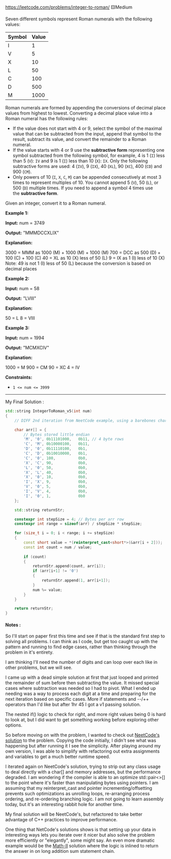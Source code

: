 https://leetcode.com/problems/integer-to-roman/
🟨Medium

Seven different symbols represent Roman numerals with the following values:

|Symbol|Value|
|---|---|
|I|1|
|V|5|
|X|10|
|L|50|
|C|100|
|D|500|
|M|1000|

Roman numerals are formed by appending the conversions of decimal place values from highest to lowest. Converting a decimal place value into a Roman numeral has the following rules:

- If the value does not start with 4 or 9, select the symbol of the maximal value that can be subtracted from the input, append that symbol to the result, subtract its value, and convert the remainder to a Roman numeral.
- If the value starts with 4 or 9 use the **subtractive form** representing one symbol subtracted from the following symbol, for example, 4 is 1 (`I`) less than 5 (`V`): `IV` and 9 is 1 (`I`) less than 10 (`X`): `IX`. Only the following subtractive forms are used: 4 (`IV`), 9 (`IX`), 40 (`XL`), 90 (`XC`), 400 (`CD`) and 900 (`CM`).
- Only powers of 10 (`I`, `X`, `C`, `M`) can be appended consecutively at most 3 times to represent multiples of 10. You cannot append 5 (`V`), 50 (`L`), or 500 (`D`) multiple times. If you need to append a symbol 4 times use the **subtractive form**.

Given an integer, convert it to a Roman numeral.

**Example 1:**

**Input:** num = 3749

**Output:** "MMMDCCXLIX"

**Explanation:**

3000 = MMM as 1000 (M) + 1000 (M) + 1000 (M)
 700 = DCC as 500 (D) + 100 (C) + 100 (C)
  40 = XL as 10 (X) less of 50 (L)
   9 = IX as 1 (I) less of 10 (X)
Note: 49 is not 1 (I) less of 50 (L) because the conversion is based on decimal places

**Example 2:**

**Input:** num = 58

**Output:** "LVIII"

**Explanation:**

50 = L
 8 = VIII

**Example 3:**

**Input:** num = 1994

**Output:** "MCMXCIV"

**Explanation:**

1000 = M
 900 = CM
  90 = XC
   4 = IV

**Constraints:**

- `1 <= num <= 3999`

---

My Final Solution :
```cpp live:true sym:IntegerToRoman_v5 file:"12.IntegerToRoman.cpp"
std::string IntegerToRoman_v5(int num)
{
	// DIFF 2nd iteration from NeetCode example, using a barebones char[] and pointer manipulation

	char arr[] = {
		// Bytes stored little endian
		'M', '0', 0b11101000,	0b11, // 4 byte rows
		'C', 'M', 0b10000100,	0b11,
		'D', '0', 0b11110100,	0b1,
		'C', 'D', 0b10010000,	0b1,
		'C', '0', 100,			0b0,
		'X', 'C', 90,			0b0,
		'L', '0', 50,			0b0,
		'X', 'L', 40,			0b0,
		'X', '0', 10,			0b0,
		'I', 'X', 9,			0b0,
		'V', '0', 5,			0b0,
		'I', 'V', 4,			0b0,
		'I', '0', 1,			0b0
	};

	std::string returnStr;

	constexpr int stepSize = 4; // Bytes per arr row
	constexpr int range = sizeof(arr) / stepSize * stepSize;

	for (size_t i = 0; i < range; i += stepSize)
	{
		const short value = *(reinterpret_cast<short*>(&arr[i + 2]));
		const int count = num / value;
		
		if (count)
		{
			returnStr.append(count, arr[i]);
			if (arr[i+1] != '0')
			{
				returnStr.append(1, arr[i+1]);
			}
			num %= value;
		}
	}

	return returnStr;
}
```
#### Notes :

So I'll start on paper first this time and see if that is the standard first step to solving all problems. I can think as I code, but get too caught up with the pattern and running to find edge cases, rather than thinking through the problem in it's entirety.

I am thinking I'll need the number of digits and can loop over each like in other problems, but we will see.

I came up with a dead simple solution at first that just looped and printed the remainder of sum before then subtracting the value. It missed special cases where subtraction was needed so I had to pivot. What I ended up needing was a way to process each digit at a time and preparing for the next iteration based on specific cases. More if statements and --/++ operators than I'd like but after 1hr 45 I got a v1 passing solution.

The nested if() logic to check for right, and more right values being 0 is hard to look at, but I did want to get something working before exploring other options.

So before moving on with the problem, I wanted to check out [NeetCode's solution](https://neetcode.io/solutions/integer-to-roman) to the problem. Copying the code initially, I didn't see what was happening but after running it I see the simplicity. After playing around my own version, I was able to simplify with refactoring out extra assignments and variables to get a much better runtime speed.

I iterated again on NeetCode's solution, trying to strip out any class usage to deal directly with a char[] and memory addresses, but the performance degraded. I am wondering if the compiler is able to an optimize std::pair<>[] to the point where it's faster than manipulating bytes using pointers. I am assuming that my reinterpret_cast and pointer incrementing/offsetting prevents such optimizations as unrolling loops, re-arranging process ordering, and re-ordering branching logic. I am not going to learn assembly today, but it's an interesting rabbit hole for another time.

My final solution will be NeetCode's, but refactored to take better advantage of C++ practices to improve performance.

One thing that NetCode's solutions shows is that setting up your data in interesting ways lets you iterate over it nicer but also solve the problem more efficiently or "elegantly", some might say. An even more dramatic example would be the [Math-II](https://neetcode.io/solutions/integer-to-roman) solution where the logic is inlined to return the answer in on long addition sum statement chain.